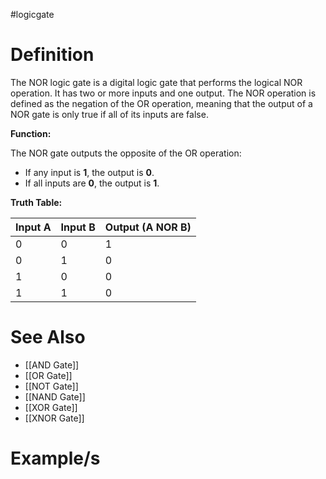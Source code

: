 #logicgate 
# Definition

The NOR logic gate is a digital logic gate that performs the logical NOR operation. It has two or more inputs and one output. The NOR operation is defined as the negation of the OR operation, meaning that the output of a NOR gate is only true if all of its inputs are false.

**Function:**

The NOR gate outputs the opposite of the OR operation:

- If any input is **1**, the output is **0**.
- If all inputs are **0**, the output is **1**.

**Truth Table:**

|Input A|Input B|Output (A NOR B)|
|---|---|---|
|0|0|1|
|0|1|0|
|1|0|0|
|1|1|0|


# See Also
- [[AND Gate]]
- [[OR Gate]]
- [[NOT Gate]]
- [[NAND Gate]]
- [[XOR Gate]]
- [[XNOR Gate]]
# Example/s